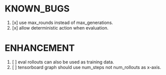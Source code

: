 # KNOWN_BUGS
1. [x] use max_rounds instead of max_generations.
2. [x] allow deterministic action when evaluation.

# ENHANCEMENT
1. [ ] eval rollouts can also be used as training data.
2. [ ] tensorboard graph should use num_steps not num_rollouts as x-axis.